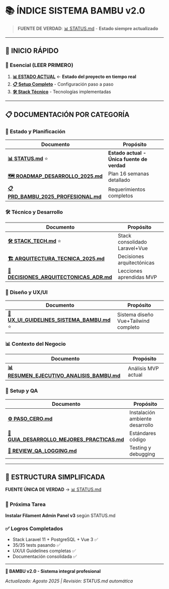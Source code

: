 # 📚 ÍNDICE SISTEMA BAMBU v2.0

> **FUENTE DE VERDAD**: [📊 STATUS.md](../STATUS.md) - **Estado siempre actualizado**

---

## 🚀 INICIO RÁPIDO

### 🎯 Esencial (LEER PRIMERO)
1. **[📊 ESTADO ACTUAL](../STATUS.md)** ← **Estado del proyecto en tiempo real**
2. **[📋 Setup Completo](./PASO_CERO.md)** - Configuración paso a paso
3. **[🛠️ Stack Técnico](./STACK_TECH.md)** - Tecnologías implementadas

---

## 📋 DOCUMENTACIÓN POR CATEGORÍA

### 🎯 **Estado y Planificación**
| Documento | Propósito |
|-----------|-----------|
| **[📊 STATUS.md](../STATUS.md)** ⭐ | **Estado actual - Única fuente de verdad** |
| **[🗺️ ROADMAP_DESARROLLO_2025.md](./ROADMAP_DESARROLLO_2025.md)** | Plan 16 semanas detallado |
| **[📋 PRD_BAMBU_2025_PROFESIONAL.md](./PRD_BAMBU_2025_PROFESIONAL.md)** | Requerimientos completos |

### 🛠️ **Técnico y Desarrollo**
| Documento | Propósito |
|-----------|-----------|
| **[🛠️ STACK_TECH.md](./STACK_TECH.md)** ⭐ | Stack consolidado Laravel+Vue |
| **[🏗️ ARQUITECTURA_TECNICA_2025.md](./ARQUITECTURA_TECNICA_2025.md)** | Decisiones arquitectónicas |
| **[📝 DECISIONES_ARQUITECTONICAS_ADR.md](./DECISIONES_ARQUITECTONICAS_ADR.md)** | Lecciones aprendidas MVP |

### 🎨 **Diseño y UX/UI**
| Documento | Propósito |
|-----------|-----------|
| **[🎨 UX_UI_GUIDELINES_SISTEMA_BAMBU.md](./UX_UI_GUIDELINES_SISTEMA_BAMBU.md)** ⭐ | Sistema diseño Vue+Tailwind completo |

### 📊 **Contexto del Negocio**
| Documento | Propósito |
|-----------|-----------|
| **[📊 RESUMEN_EJECUTIVO_ANALISIS_BAMBU.md](./RESUMEN_EJECUTIVO_ANALISIS_BAMBU.md)** | Análisis MVP actual |

### 🔧 **Setup y QA**
| Documento | Propósito |
|-----------|-----------|
| **[⚙️ PASO_CERO.md](./PASO_CERO.md)** | Instalación ambiente desarrollo |
| **[📏 GUIA_DESARROLLO_MEJORES_PRACTICAS.md](./GUIA_DESARROLLO_MEJORES_PRACTICAS.md)** | Estándares código |
| **[🧪 REVIEW_QA_LOGGING.md](./REVIEW_QA_LOGGING.md)** | Testing y debugging |

---

## 🎯 ESTRUCTURA SIMPLIFICADA

**FUENTE ÚNICA DE VERDAD** → [📊 STATUS.md](../STATUS.md)

### 🔄 Próxima Tarea
**Instalar Filament Admin Panel v3** según STATUS.md

### ✅ Logros Completados
- Stack Laravel 11 + PostgreSQL + Vue 3 ✅
- 35/35 tests pasando ✅  
- UX/UI Guidelines completas ✅
- Documentación consolidada ✅

---

**🌿 BAMBU v2.0 - Sistema integral profesional**

*Actualizado: Agosto 2025 | Revisión: STATUS.md automática*